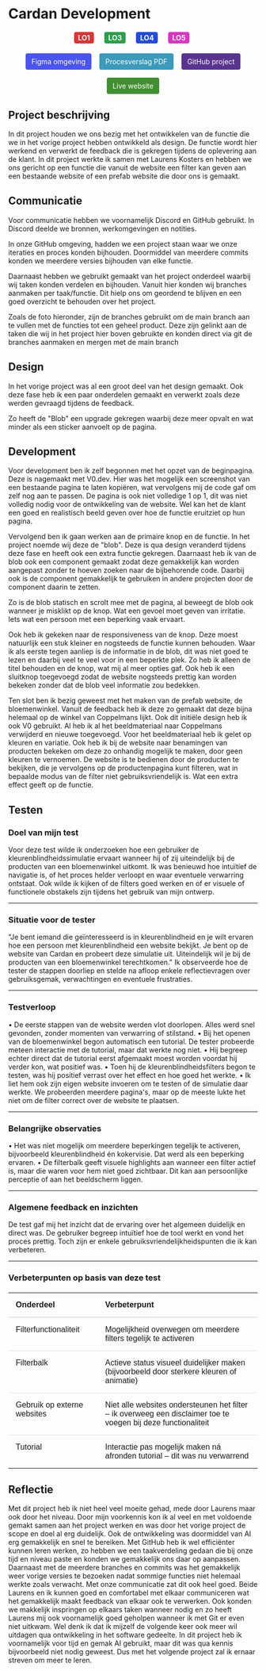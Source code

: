<div id="top"></div>

# Cardan Development 

<div style="display: flex; justify-content: center; gap: 16px; flex-wrap: wrap; margin: 20px 0;">
    <a href="/LO1#development-cardan" style="display: inline-block; background-color:rgb(219, 52, 52); color: white; padding: 3px 8px; border-radius: 4px; font-weight: bold; margin-right: 5px; text-decoration: none;">LO1</a>
    <a href="/LO3#development-cardan" style="display: inline-block; background-color:rgb(43, 159, 76); color: white; padding: 3px 8px; border-radius: 4px; font-weight: bold; margin-right: 5px; text-decoration: none;">LO3</a>
    <a href="/LO4#development-cardan" style="display: inline-block; background-color:rgb(33, 75, 225); color: white; padding: 3px 8px; border-radius: 4px; font-weight: bold; margin-right: 5px; text-decoration: none;">LO4</a>
    <a href="/LO5#development-cardan" style="display: inline-block; background-color:rgb(219, 52, 194); color: white; padding: 3px 8px; border-radius: 4px; font-weight: bold; margin-right: 5px; text-decoration: none;">LO5</a>
</div>

<div style="display: flex; justify-content: center; gap: 16px; flex-wrap: wrap; margin: 20px 0;">
  <a href="https://www.figma.com/design/KIVWaDCLVYXIBWR4YJ13M1/Project-Development?node-id=2-2&t=OAVSoPqAwt6y49og-1" target="_blank" style="display: inline-block; background-color: #4a54f1; color: white; padding: 8px 12px; text-decoration: none; border-radius: 4px;">Figma omgeving</a>
  <a href="/files/development procesverslag.pdf" target="_blank" style="display: inline-block; background-color:rgb(60, 154, 186); color: white; padding: 8px 12px; text-decoration: none; border-radius: 4px;">Procesverslag PDF</a>
   <a href="https://github.com/Cocovg/Cardan" target="_blank" style="display: inline-block; background-color:rgb(88, 52, 143); color: white; padding: 8px 12px; text-decoration: none; border-radius: 4px;">GitHub project</a>
   <a href="https://cardan.cocovanglabbeek.nl/" target="_blank" style="display: inline-block; background-color:rgb(66, 143, 50); color: white; padding: 8px 12px; text-decoration: none; border-radius: 4px;">Live website</a>
</div>

## Project beschrijving
In dit project houden we ons bezig met het ontwikkelen van de functie die we in het vorige project hebben ontwikkeld als design. De functie wordt hier werkend en verwerkt de feedback die is gekregen tijdens de oplevering aan de klant. 
In dit project werkte ik samen met Laurens Kosters en hebben we ons gericht op een functie die vanuit de website een filter kan geven aan een bestaande website of een prefab website die door ons is gemaakt.
 
## Communicatie
Voor communicatie hebben we voornamelijk Discord en GitHub gebruikt. In Discord deelde we bronnen, werkomgevingen en notities. 
 
In onze GitHub omgeving, hadden we een project staan waar we onze iteraties en proces konden bijhouden. Doormiddel van meerdere commits konden we meerdere versies bijhouden van elke functie.
 
Daarnaast hebben we gebruikt gemaakt van het project onderdeel waarbij wij taken konden verdelen en bijhouden. Vanuit hier konden wij branches aanmaken per taak/functie. Dit hielp ons om geordend te blijven en een goed overzicht te behouden over het project.
 
Zoals de foto hieronder, zijn de branches gebruikt om de main branch aan te vullen met de functies tot een geheel product. Deze zijn gelinkt aan de taken die wij in het project hier boven gebruikte en konden direct via git de branches aanmaken en mergen met de main branch
 
## Design
In het vorige project was al een groot deel van het design gemaakt. Ook deze fase heb ik een paar onderdelen gemaakt en verwerkt zoals deze werden gevraagd tijdens de feedback. 
 
Zo heeft de "Blob" een upgrade gekregen waarbij deze meer opvalt en wat minder als een sticker aanvoelt op de pagina. 
 
## Development

Voor development ben ik zelf begonnen met het opzet van de beginpagina. Deze is nagemaakt met V0.dev. Hier was het mogelijk een screenshot van een bestaande pagina te laten kopiëren, wat vervolgens mij de code gaf om zelf nog aan te passen. De pagina is ook niet volledige 1 op 1, dit was niet volledig nodig voor de ontwikkeling van de website. Wel kan het de klant een goed en realistisch beeld geven over hoe de functie eruitziet op hun pagina.
 
 

Vervolgend ben ik gaan werken aan de primaire knop en de functie. In het project noemde wij deze de "blob". Deze is qua design veranderd tijdens deze fase en heeft ook een extra functie gekregen. Daarnaast heb ik van de blob ook een component gemaakt zodat deze gemakkelijk kan worden aangepast zonder te hoeven zoeken naar de bijbehorende code. Daarbij ook is de component gemakkelijk te gebruiken in andere projecten door de component daarin te zetten.
    

Zo is de blob statisch en scrolt mee met de pagina, al beweegt de blob ook wanneer je misklikt op de knop. Wat een gevoel moet geven van irritatie. Iets wat een persoon met een beperking vaak ervaart. 

    

Ook heb ik gekeken naar de responsiveness van de knop. Deze moest natuurlijk een stuk kleiner en nogsteeds de functie kunnen behouden. Waar ik als eerste tegen aanliep is de informatie in de blob, dit was niet goed te lezen en daarbij veel te veel voor in een beperkte plek. Zo heb ik alleen de titel behouden en de knop, wat mij al meer opties gaf. Ook heb ik een sluitknop toegevoegd zodat de website nogsteeds prettig kan worden bekeken zonder dat de blob veel informatie zou bedekken.
 
Ten slot ben ik bezig geweest met het maken van de prefab website, de bloemenwinkel. Vanuit de feedback heb ik deze zo gemaakt dat deze bijna helemaal op de winkel van Coppelmans lijkt. Ook dit initiële design heb ik ook V0 gebruikt. Al heb ik al het beeldmateriaal naar Coppelmans verwijderd en nieuwe toegevoegd. Voor het beeldmateriaal heb ik gelet op kleuren en variatie. Ook heb ik bij de website naar benamingen van producten bekeken om deze zo onhandig mogelijk te maken, door geen kleuren te vernoemen. De website is te bedienen door de producten te bekijken, die je vervolgens op de productenpagina kunt filteren, wat in bepaalde modus van de filter niet gebruiksvriendelijk is. Wat een extra effect geeft op de functie.
   

 
## Testen
### Doel van mijn test
Voor deze test wilde ik onderzoeken hoe een gebruiker de kleurenblindheidssimulatie ervaart wanneer hij of zij uiteindelijk bij de producten van een bloemenwinkel uitkomt. Ik was benieuwd hoe intuïtief de navigatie is, of het proces helder verloopt en waar eventuele verwarring ontstaat. Ook wilde ik kijken of de filters goed werken en of er visuele of functionele obstakels zijn tijdens het gebruik van mijn ontwerp.

---

### Situatie voor de tester
"Je bent iemand die geïnteresseerd is in kleurenblindheid en je wilt ervaren hoe een persoon met kleurenblindheid een website bekijkt. Je bent op de website van Cardan en probeert deze simulatie uit. Uiteindelijk wil je bij de producten van een bloemenwinkel terechtkomen."
Ik observeerde hoe de tester de stappen doorliep en stelde na afloop enkele reflectievragen over gebruiksgemak, verwachtingen en eventuele frustraties.

---

### Testverloop
•	De eerste stappen van de website werden vlot doorlopen. Alles werd snel gevonden, zonder momenten van verwarring of stilstand.
•	Bij het openen van de bloemenwinkel begon automatisch een tutorial. De tester probeerde meteen interactie met de tutorial, maar dat werkte nog niet.
•	Hij begreep echter direct dat de tutorial eerst afgemaakt moest worden voordat hij verder kon, wat positief was.
•	Toen hij de kleurenblindheidsfilters begon te testen, was hij positief verrast over het effect en hoe goed het werkte.
•	Ik liet hem ook zijn eigen website invoeren om te testen of de simulatie daar werkte. We probeerden meerdere pagina's, maar op de meeste lukte het niet om de filter correct over de website te plaatsen.

---

### Belangrijke observaties
•	Het was niet mogelijk om meerdere beperkingen tegelijk te activeren, bijvoorbeeld kleurenblindheid én kokervisie. Dat werd als een beperking ervaren.
•	De filterbalk geeft visuele highlights aan wanneer een filter actief is, maar die waren voor hem niet goed zichtbaar. Dit kan aan persoonlijke perceptie of aan het beeldscherm liggen.

---

### Algemene feedback en inzichten
De test gaf mij het inzicht dat de ervaring over het algemeen duidelijk en direct was. De gebruiker begreep intuïtief hoe de tool werkt en vond het proces prettig. Toch zijn er enkele gebruiksvriendelijkheidspunten die ik kan verbeteren.

---

### Verbeterpunten op basis van deze test

<table style="width: 100%; border-collapse: collapse; margin: 20px 0; font-family: Arial, sans-serif;">
  <thead>
    <tr>
      <th style="padding: 15px; text-align: left; border-bottom: 2px solid #dee2e6; font-weight: bold;">Onderdeel</th>
      <th style="padding: 15px; text-align: left; border-bottom: 2px solid #dee2e6; font-weight: bold;">Verbeterpunt</th>
    </tr>
  </thead>
  <tbody>
    <tr style="border-bottom: 1px solid #dee2e6;">
      <td style="padding: 15px; vertical-align: top; font-weight: 500;">Filterfunctionaliteit</td>
      <td style="padding: 15px; vertical-align: top;">Mogelijkheid overwegen om meerdere filters tegelijk te activeren</td>
    </tr>
    <tr style="border-bottom: 1px solid #dee2e6;">
      <td style="padding: 15px; vertical-align: top; font-weight: 500;">Filterbalk</td>
      <td style="padding: 15px; vertical-align: top;">Actieve status visueel duidelijker maken (bijvoorbeeld door sterkere kleuren of animatie)</td>
    </tr>
    <tr style="border-bottom: 1px solid #dee2e6;">
      <td style="padding: 15px; vertical-align: top; font-weight: 500;">Gebruik op externe websites</td>
      <td style="padding: 15px; vertical-align: top;">Niet alle websites ondersteunen het filter – ik overweeg een disclaimer toe te voegen bij deze functionaliteit</td>
    </tr>
    <tr>
      <td style="padding: 15px; vertical-align: top; font-weight: 500;">Tutorial</td>
      <td style="padding: 15px; vertical-align: top;">Interactie pas mogelijk maken ná afronden tutorial – dit was nu verwarrend</td>
    </tr>
  </tbody>
</table>

## Reflectie

Met dit project heb ik niet heel veel moeite gehad, mede door Laurens maar ook door het niveau. Door mijn voorkennis kon ik al veel en met voldoende gemakt samen aan het project werken en was door het vorige project de scope en doel al erg duidelijk. Ook de ontwikkeling was doormiddel van AI erg gemakkelijk en snel te bereiken.
Met GitHub heb ik wel efficiënter kunnen leren werken, zo hebben we een taakverdeling gedaan die bij onze tijd en niveau paste en konden we gemakkelijk ons daar op aanpassen. Daarnaast met de meerdere branches en commits was het gemakkelijk weer vorige versies te bezoeken nadat sommige functies niet helemaal werkte zoals verwacht.
Met onze communicatie zat dit ook heel goed. Beide Laurens en ik kunnen goed en comfortabel met elkaar communiceren wat het gemakkelijk maakt feedback van elkaar ook te verwerken. Ook konden we makkelijk inspringen op elkaars taken wanneer nodig en zo heeft Laurens mij ook voornamelijk goed geholpen wanneer ik met Git er even niet uitkwam.
Wel denk ik dat ik mijzelf de volgende keer ook meer wil uitdagen qua ontwikkeling in het software gedeelte. In dit project heb ik voornamelijk voor tijd en gemak AI gebruikt, maar dit was qua kennis bijvoorbeeld niet nodig geweest. Dus met het volgende project zal ik ernaar streven om meer te leren.
